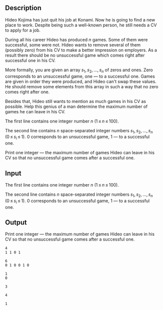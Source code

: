 ## Description

<div><p>Hideo Kojima has just quit his job at Konami. Now he is going to find a new place to work. Despite being such a well-known person, he still needs a CV to apply for a job.</p><p>During all his career Hideo has produced <span class="tex-span"><i>n</i></span> games. Some of them were successful, some were not. Hideo wants to remove several of them (possibly zero) from his CV to make a better impression on employers. As a result there should be no unsuccessful game which comes right after successful one in his CV.</p><p>More formally, you are given an array <span class="tex-span"><i>s</i><sub class="lower-index">1</sub>, <i>s</i><sub class="lower-index">2</sub>, ..., <i>s</i><sub class="lower-index"><i>n</i></sub></span> of zeros and ones. Zero corresponds to an unsuccessful game, one — to a successful one. Games are given in order they were produced, and Hideo can't swap these values. He should remove some elements from this array in such a way that no zero comes right after one.</p><p>Besides that, Hideo still wants to mention as much games in his CV as possible. Help this genius of a man determine the maximum number of games he can leave in his CV.</p></div><div class="input-specification"><p>The first line contains one integer number <span class="tex-span"><i>n</i></span> (<span class="tex-span">1 ≤ <i>n</i> ≤ 100</span>).</p><p>The second line contains <span class="tex-span"><i>n</i></span> space-separated integer numbers <span class="tex-span"><i>s</i><sub class="lower-index">1</sub>, <i>s</i><sub class="lower-index">2</sub>, ..., <i>s</i><sub class="lower-index"><i>n</i></sub></span> (<span class="tex-span">0 ≤ <i>s</i><sub class="lower-index"><i>i</i></sub> ≤ 1</span>). <span class="tex-span">0</span> corresponds to an unsuccessful game, <span class="tex-span">1</span> — to a successful one.</p></div><div class="output-specification"><p>Print one integer — the maximum number of games Hideo can leave in his CV so that no unsuccessful game comes after a successful one.</p></div>

## Input

<p>The first line contains one integer number <span class="tex-span"><i>n</i></span> (<span class="tex-span">1 ≤ <i>n</i> ≤ 100</span>).</p><p>The second line contains <span class="tex-span"><i>n</i></span> space-separated integer numbers <span class="tex-span"><i>s</i><sub class="lower-index">1</sub>, <i>s</i><sub class="lower-index">2</sub>, ..., <i>s</i><sub class="lower-index"><i>n</i></sub></span> (<span class="tex-span">0 ≤ <i>s</i><sub class="lower-index"><i>i</i></sub> ≤ 1</span>). <span class="tex-span">0</span> corresponds to an unsuccessful game, <span class="tex-span">1</span> — to a successful one.</p>

## Output

<p>Print one integer — the maximum number of games Hideo can leave in his CV so that no unsuccessful game comes after a successful one.</p>





```input1
4
1 1 0 1

```




```input2
6
0 1 0 0 1 0

```




```input3
1
0

```




```output1
3

```




```output2
4

```




```output3
1

```



